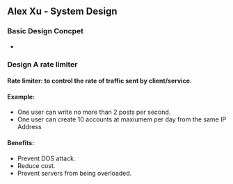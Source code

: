 ## Alex Xu - System Design

### Basic Design Concpet
- 




### Design A rate limiter
#### Rate limiter: to control the rate of traffic sent by client/service. 
#### Example: 
- One user can write no more than 2 posts per second.
- One user can create 10 accounts at maxiumem per day from the same IP Address

  
#### Benefits:
- Prevent DOS attack.
- Reduce cost.
- Prevent servers from being overloaded.
